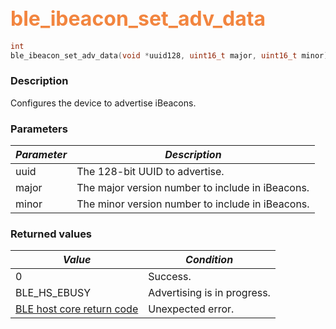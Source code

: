 ## <font color="#F2853F" style="font-size:24pt">ble\_ibeacon\_set\_adv\_data</font>

```c
int
ble_ibeacon_set_adv_data(void *uuid128, uint16_t major, uint16_t minor)
```

### Description

Configures the device to advertise iBeacons. 

### Parameters

| *Parameter* | *Description* |
|-------------|---------------|
| uuid | The 128-bit UUID to advertise. |
| major | The major version number to include in iBeacons. |
| minor | The minor version number to include in iBeacons. |

### Returned values

| *Value* | *Condition* |
|---------|-------------|
| 0 | Success. |
| BLE\_HS\_EBUSY | Advertising is in progress. |
| [BLE host core return code](../../ble_hs_return_codes/#return-codes-core) | Unexpected error. |
